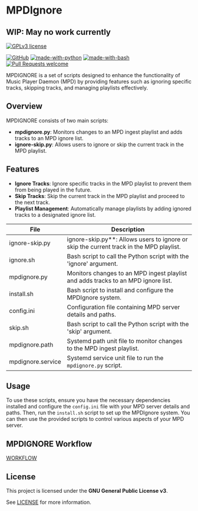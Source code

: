 # MPDIgnore
## WIP: May no work currently

[![GPLv3 license](https://img.shields.io/badge/License-GPLv3-blue.svg)](http://perso.crans.org/besson/LICENSE.html)

[![GitHub](https://badgen.net/badge/icon/github?icon=github&label)](https://github.com)
[![made-with-python](https://img.shields.io/badge/Made%20with-Python-1f425f.svg)](https://www.python.org/)
[![made-with-bash](https://img.shields.io/badge/Made%20with-Bash-1f425f.svg)](https://www.gnu.org/software/bash/)
[![Pull Requests welcome](https://img.shields.io/badge/PRs-welcome-ff69b4.svg?style=flat-square)](https://github.com/bonelifer/mpd-scripts/issues?q=is%3Aissue+is%3Aopen+label%3A%22help+wanted%22)

MPDIGNORE is a set of scripts designed to enhance the functionality of Music Player Daemon (MPD) by providing features such as ignoring specific tracks, skipping tracks, and managing playlists effectively.

## Overview

MPDIGNORE consists of two main scripts:

- **mpdignore.py**: Monitors changes to an MPD ingest playlist and adds tracks to an MPD ignore list.
- **ignore-skip.py**: Allows users to ignore or skip the current track in the MPD playlist.

## Features

- **Ignore Tracks**: Ignore specific tracks in the MPD playlist to prevent them from being played in the future.
- **Skip Tracks**: Skip the current track in the MPD playlist and proceed to the next track.
- **Playlist Management**: Automatically manage playlists by adding ignored tracks to a designated ignore list.


| File                       | Description                                                                                     |
|----------------------------|-------------------------------------------------------------------------------------------------|
| ignore-skip.py | ignore-skip.py**: Allows users to ignore or skip the current track in the MPD playlist. |
| ignore.sh | Bash script to call the Python script with the 'ignore' argument.                               |
| mpdignore.py | Monitors changes to an MPD ingest playlist and adds tracks to an MPD ignore list.   |
| install.sh | Bash script to install and configure the MPDIgnore system.                                        |
| config.ini | Configuration file containing MPD server details and paths.                                       |
| skip.sh | Bash script to call the Python script with the 'skip' argument.                                    |
| mpdignore.path | Systemd path unit file to monitor changes to the MPD ingest playlist.                             |
| mpdignore.service | Systemd service unit file to run the `mpdignore.py` script.                                       |

## Usage

To use these scripts, ensure you have the necessary dependencies installed and configure the `config.ini` file with your MPD server details and paths. Then, run the `install.sh` script to set up the MPDIgnore system. You can then use the provided scripts to control various aspects of your MPD server.

## MPDIGNORE Workflow
[WORKFLOW](./DOCS/WORKFLOW.md)

## License

This project is licensed under the **GNU General Public License v3**.

See [LICENSE](./LICENSE) for more information.
